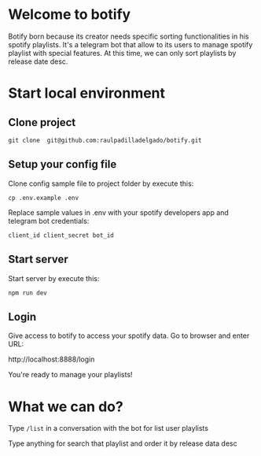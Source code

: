 # Welcome to botify
Botify born because its creator needs specific 
sorting functionalities in his spotify playlists.
It's a telegram bot that allow to its users to 
manage spotify playlist with special features.
At this time, we can only sort playlists by 
release date desc.

# Start local environment
## Clone project 

`git clone 
git@github.com:raulpadilladelgado/botify.git`

## Setup your config file

Clone config sample file to project 
folder by execute this:

`cp .env.example .env`

Replace sample values in .env with your spotify developers app
and telegram bot credentials:

`client_id
client_secret
bot_id`

## Start server

Start server by execute this:

`npm run dev`

## Login

Give access to botify to access your spotify data. Go to browser and
enter URL:

http://localhost:8888/login

You're ready to manage your playlists!

# What we can do?
Type `/list` in a conversation with the bot for list user playlists

Type anything for search that playlist and order it by release data desc